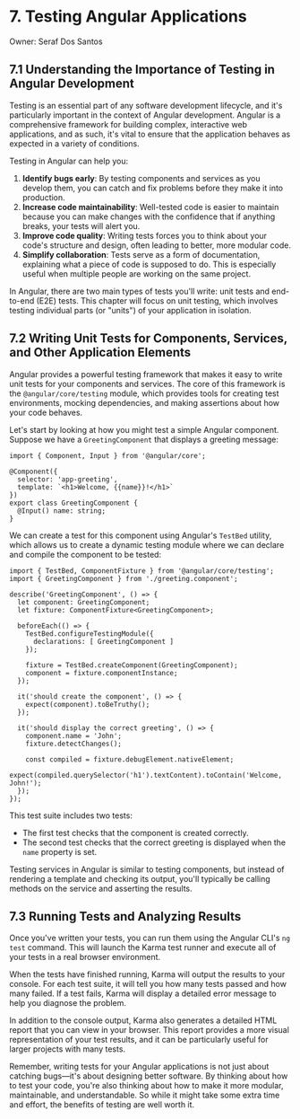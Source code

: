 # 7. Testing Angular Applications

Owner: Seraf Dos Santos

## 7.1 Understanding the Importance of Testing in Angular Development

Testing is an essential part of any software development lifecycle, and it's particularly important in the context of Angular development. Angular is a comprehensive framework for building complex, interactive web applications, and as such, it's vital to ensure that the application behaves as expected in a variety of conditions.

Testing in Angular can help you:

1. **Identify bugs early**: By testing components and services as you develop them, you can catch and fix problems before they make it into production.
2. **Increase code maintainability**: Well-tested code is easier to maintain because you can make changes with the confidence that if anything breaks, your tests will alert you.
3. **Improve code quality**: Writing tests forces you to think about your code's structure and design, often leading to better, more modular code.
4. **Simplify collaboration**: Tests serve as a form of documentation, explaining what a piece of code is supposed to do. This is especially useful when multiple people are working on the same project.

In Angular, there are two main types of tests you'll write: unit tests and end-to-end (E2E) tests. This chapter will focus on unit testing, which involves testing individual parts (or "units") of your application in isolation.

## 7.2 Writing Unit Tests for Components, Services, and Other Application Elements

Angular provides a powerful testing framework that makes it easy to write unit tests for your components and services. The core of this framework is the `@angular/core/testing` module, which provides tools for creating test environments, mocking dependencies, and making assertions about how your code behaves.

Let's start by looking at how you might test a simple Angular component. Suppose we have a `GreetingComponent` that displays a greeting message:

```tsx
import { Component, Input } from '@angular/core';

@Component({
  selector: 'app-greeting',
  template: `<h1>Welcome, {{name}}!</h1>`
})
export class GreetingComponent {
  @Input() name: string;
}

```

We can create a test for this component using Angular's `TestBed` utility, which allows us to create a dynamic testing module where we can declare and compile the component to be tested:

```tsx
import { TestBed, ComponentFixture } from '@angular/core/testing';
import { GreetingComponent } from './greeting.component';

describe('GreetingComponent', () => {
  let component: GreetingComponent;
  let fixture: ComponentFixture<GreetingComponent>;

  beforeEach(() => {
    TestBed.configureTestingModule({
      declarations: [ GreetingComponent ]
    });

    fixture = TestBed.createComponent(GreetingComponent);
    component = fixture.componentInstance;
  });

  it('should create the component', () => {
    expect(component).toBeTruthy();
  });

  it('should display the correct greeting', () => {
    component.name = 'John';
    fixture.detectChanges();

    const compiled = fixture.debugElement.nativeElement;
    expect(compiled.querySelector('h1').textContent).toContain('Welcome, John!');
  });
});

```

This test suite includes two tests:

- The first test checks that the component is created correctly.
- The second test checks that the correct greeting is displayed when the `name` property is set.

Testing services in Angular is similar to testing components, but instead of rendering a template and checking its output, you'll typically be calling methods on the service and asserting the results.

## 7.3 Running Tests and Analyzing Results

Once you've written your tests, you can run them using the Angular CLI's `ng test` command. This will launch the Karma test runner and execute all of your tests in a real browser environment.

When the tests have finished running, Karma will output the results to your console. For each test suite, it will tell you how many tests passed and how many failed. If a test fails, Karma will display a detailed error message to help you diagnose the problem.

In addition to the console output, Karma also generates a detailed HTML report that you can view in your browser. This report provides a more visual representation of your test results, and it can be particularly useful for larger projects with many tests.

Remember, writing tests for your Angular applications is not just about catching bugs—it's about designing better software. By thinking about how to test your code, you're also thinking about how to make it more modular, maintainable, and understandable. So while it might take some extra time and effort, the benefits of testing are well worth it.